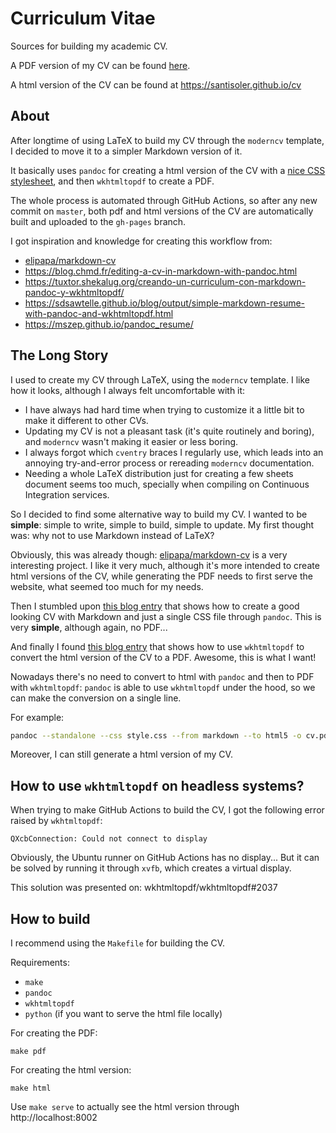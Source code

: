 # Curriculum Vitae

Sources for building my academic CV.

A PDF version of my CV can be found
[here](https://santisoler.github.io/cv/cv.pdf).

A html version of the CV can be found at https://santisoler.github.io/cv


## About

After longtime of using LaTeX to build my CV through the `moderncv` template,
I decided to move it to a simpler Markdown version of it.

It basically uses `pandoc` for creating a html version of the CV with a
[nice CSS stylesheet](https://blog.chmd.fr/editing-a-cv-in-markdown-with-pandoc.html),
and then `wkhtmltopdf` to create a PDF.

The whole process is automated through GitHub Actions, so after any new commit
on `master`, both pdf and html versions of the CV are automatically built and
uploaded to the `gh-pages` branch.

I got inspiration and knowledge for creating this workflow from:

- [elipapa/markdown-cv](https://elipapa.github.io/markdown-cv/)
- https://blog.chmd.fr/editing-a-cv-in-markdown-with-pandoc.html
- https://tuxtor.shekalug.org/creando-un-curriculum-con-markdown-pandoc-y-wkhtmltopdf/
- https://sdsawtelle.github.io/blog/output/simple-markdown-resume-with-pandoc-and-wkhtmltopdf.html
- https://mszep.github.io/pandoc_resume/


## The Long Story

I used to create my CV through LaTeX, using the `moderncv` template.
I like how it looks, although I always felt uncomfortable with it:

- I have always had hard time when trying to customize it a little bit to make
  it different to other CVs.
- Updating my CV is not a pleasant task (it's quite routinely and boring), and
  `moderncv` wasn't making it easier or less boring.
- I always forgot which `cventry` braces I regularly use, which leads into an
  annoying try-and-error process or rereading `moderncv` documentation.
- Needing a whole LaTeX distribution just for creating a few sheets document
  seems too much, specially when compiling on Continuous Integration services.

So I decided to find some alternative way to build my CV.
I wanted to be **simple**: simple to write, simple to build, simple to update.
My first thought was: why not to use Markdown instead of LaTeX?

Obviously, this was already though:
[elipapa/markdown-cv](https://elipapa.github.io/markdown-cv/) is a very
interesting project.
I like it very much, although it's more intended to create html versions of the
CV, while generating the PDF needs to first serve the website, what seemed too
much for my needs.

Then I stumbled upon
[this blog entry](https://blog.chmd.fr/editing-a-cv-in-markdown-with-pandoc.html)
that shows how to create a good looking CV with Markdown and just a single CSS file
through `pandoc`. This is very **simple**, although again, no PDF...

And finally I found
[this blog entry](https://tuxtor.shekalug.org/creando-un-curriculum-con-markdown-pandoc-y-wkhtmltopdf/)
that shows how to use `wkhtmltopdf` to convert the html version of the CV to
a PDF. Awesome, this is what I want!

Nowadays there's no need to convert to html with `pandoc` and then to PDF with
`wkhtmltopdf`: `pandoc` is able to use `wkhtmltopdf` under the hood, so we can
make the conversion on a single line.

For example:
```bash
pandoc --standalone --css style.css --from markdown --to html5 -o cv.pdf cv.md
```

Moreover, I can still generate a html version of my CV.


## How to use `wkhtmltopdf` on headless systems?

When trying to make GitHub Actions to build the CV, I got the following error
raised by `wkhtmltopdf`:

```
QXcbConnection: Could not connect to display
```

Obviously, the Ubuntu runner on GitHub Actions has no display...
But it can be solved by running it through `xvfb`, which creates a virtual
display.

This solution was presented on: wkhtmltopdf/wkhtmltopdf#2037


## How to build

I recommend using the `Makefile` for building the CV.

Requirements:
- `make`
- `pandoc`
- `wkhtmltopdf`
- `python` (if you want to serve the html file locally)

For creating the PDF:

```
make pdf
```

For creating the html version:
```
make html
```

Use `make serve` to actually see the html version through http://localhost:8002

